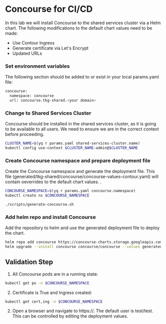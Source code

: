 # Concourse for CI/CD

In this lab we will install Concourse to the shared services cluster via a Helm chart.  The following modifications to the default chart values need to be made:
- Use Contour Ingress
- Generate certificate via Let's Encrypt
- Updated URLs 

### Set environment variables
The following section should be added to or exist in your local params.yaml file:

```bash
concourse:
  namespace: concourse
  url: concourse.tkg-shared.<your domain>
```

### Change to Shared Services Cluster
Concourse should be installed in the shared services cluster, as it is going to be available to all users.  We need to ensure we are in the correct context before proceeding.

```bash
CLUSTER_NAME=$(yq r params.yaml shared-services-cluster.name)
kubectl config use-context $CLUSTER_NAME-admin@$CLUSTER_NAME
```

### Create Concourse namespace and prepare deployment file
Create the Concourse namespace and generate the deployment file.  This file (generated/tkg-shared/concourse/concourse-values-contour.yaml) will contain oeverrides to the default chart values.
.
```bash
CONCOURSE_NAMESPACE=$(yq r params.yaml concourse.namespace)
kubectl create ns $CONCOURSE_NAMESPACE

./scripts/generate-concourse.sh
```

### Add helm repo and install Concourse
Add the repository to helm and use the generated deployment file to deploy the chart.

```bash
helm repo add concourse https://concourse-charts.storage.googleapis.com/
helm upgrade --install concourse concourse/concourse --values generated/tkg-shared/concourse/concourse-values-contour.yaml -n $CONCOURSE_NAMESPACE
```

## Validation Step
1. All Concourse pods are in a running state:
```bash
kubectl get po -n $CONCOURSE_NAMESPACE
```
2. Certificate is True and Ingress created:
```bash
kubectl get cert,ing -n $CONCOURSE_NAMESPACE
```
2. Open a browser and navigate to https://<Concourse URL>.  The default user is test/test.  This can be controlled by editing the deployment values.

